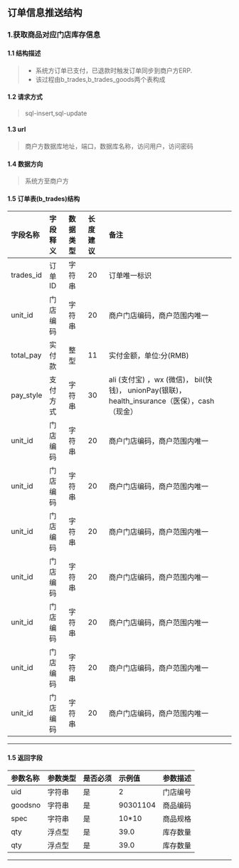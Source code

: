 ## 订单信息推送结构
### 1.获取商品对应门店库存信息
#### 1.1 结构描述
> * 系统方订单已支付，已退款时触发订单同步到商户方ERP.
> * 该过程由b_trades,b_trades_goods两个表构成
#### 1.2 请求方式
> sql-insert,sql-update
#### 1.3 url
> 商户方数据库地址，端口，数据库名称，访问用户，访问密码
#### 1.4 数据方向
> 系统方至商户方
#### 1.5 订单表(b_trades)结构
| 字段名称 | 字段释义 | 数据类型 | 长度建议 | 备注 | 
| :---         |     :---      |     :--- | :---      | :---      | 
| trades_id   | 订单ID     | 字符串    | 20    |订单唯一标识|
| unit_id   | 门店编码     | 字符串    | 20    |商户门店编码，商户范围内唯一|
| total_pay   | 实付款     | 整型    | 11    |实付金额，单位:分(RMB)|
| pay_style   | 支付方式     | 字符串    | 30    |ali (支付宝) ，wx (微信)， bil(快钱)， unionPay(银联)， health_insurance（医保），cash（现金）|
| unit_id   | 门店编码     | 字符串    | 20    |商户门店编码，商户范围内唯一|
| unit_id   | 门店编码     | 字符串    | 20    |商户门店编码，商户范围内唯一|
| unit_id   | 门店编码     | 字符串    | 20    |商户门店编码，商户范围内唯一|
| unit_id   | 门店编码     | 字符串    | 20    |商户门店编码，商户范围内唯一|
| unit_id   | 门店编码     | 字符串    | 20    |商户门店编码，商户范围内唯一|
| unit_id   | 门店编码     | 字符串    | 20    |商户门店编码，商户范围内唯一|
| unit_id   | 门店编码     | 字符串    | 20    |商户门店编码，商户范围内唯一|
--------------------- 
#### 1.5 返回字段
| 参数名称 | 参数类型 | 是否必须 | 示例值 | 参数描述  |
| :---         |     :---      |     :--- | :--- | :--- |
| uid   | 字符串    | 是    | 2    | 门店编号 |
| goodsno   | 字符串    | 是    |   90301104  | 商品编码 |
| spec   | 字符串    | 是    |   10*10  | 商品规格 |
| qty   | 浮点型    | 是    |   39.0  | 库存数量|
| qty   | 浮点型    | 是    |   39.0  | 库存数量|
--------------------- 
